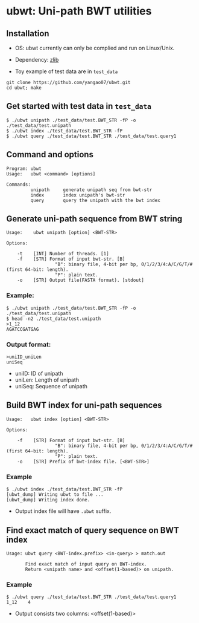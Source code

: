 # ubwt: Uni-path BWT utilities

## Installation
* OS: ubwt currently can only be complied and run on Linux/Unix.

* Dependency: [zlib](https://zlib.net/)

* Toy example of test data are in `test_data`
```
git clone https://github.com/yangao07/ubwt.git
cd ubwt; make
```

## Get started with test data in `test_data`
```
$ ./ubwt unipath ./test_data/test.BWT_STR -fP -o ./test_data/test.unipath
$ ./ubwt index ./test_data/test.BWT_STR -fP
$ ./ubwt query ./test_data/test.BWT_STR ./test_data/test.query1
```

##  Command and options
```
Program: ubwt
Usage:   ubwt <command> [options]

Commands: 
         unipath     generate unipath seq from bwt-str
         index       index unipath's bwt-str
         query       query the unipath with the bwt index
```
## Generate uni-path sequence from BWT string
```
Usage:    ubwt unipath [option] <BWT-STR>

Options:

    -t    [INT] Number of threads. [1]
    -f    [STR] Format of input bwt-str. [B]
                  "B": binary file, 4-bit per bp, 0/1/2/3/4:A/C/G/T/#(first 64-bit: length).
                  "P": plain text.
    -o    [STR] Output file(FASTA format). [stdout]
```
### Example:
```
$ ./ubwt unipath ./test_data/test.BWT_STR -fP -o ./test_data/test.unipath
$ head -n2 ./test_data/test.unipath
>1_12
AGATCCGATGAG
```
### Output format:
```
>uniID_uniLen
uniSeq
```
* uniID: ID of unipath
* uniLen: Length of unipath
* uniSeq: Sequence of unipath

## Build BWT index for uni-path sequences
```
Usage:   ubwt index [option] <BWT-STR>

Options:

    -f    [STR] Format of input bwt-str. [B]
                  "B": binary file, 4-bit per bp, 0/1/2/3/4:A/C/G/T/#(first 64-bit: length).
                  "P": plain text.
    -o    [STR] Prefix of bwt-index file. [<BWT-STR>]
```
### Example
```
$ ./ubwt index ./test_data/test.BWT_STR -fP
[ubwt_dump] Writing ubwt to file ...
[ubwt_dump] Writing index done.
```
* Output index file will have `.ubwt` suffix.

## Find exact match of query sequence on BWT index
```
Usage: ubwt query <BWT-index.prefix> <in-query> > match.out

       Find exact match of input query on BWT-index.
       Return <unipath name> and <offset(1-based)> on unipath.
```
### Example
```
$ ./ubwt query ./test_data/test.BWT_STR ./test_data/test.query1
1_12	4
```
* Output consists two columns: <unipath name> <offset(1-based)> 


